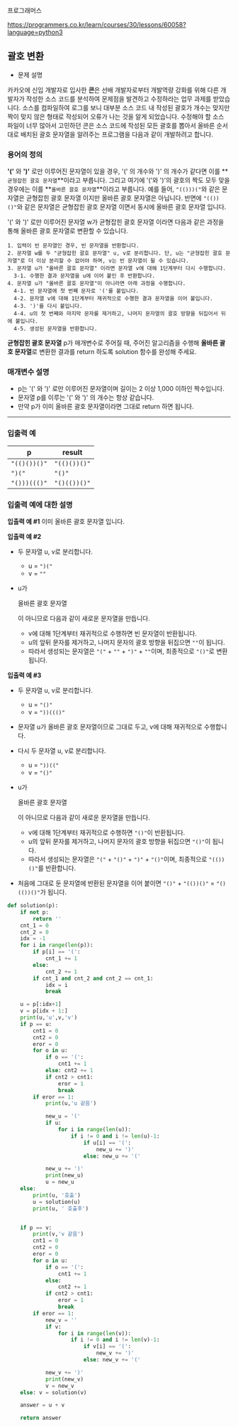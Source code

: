 프로그래머스

https://programmers.co.kr/learn/courses/30/lessons/60058?language=python3



## 괄호 변환

- 문제 설명

카카오에 신입 개발자로 입사한 **콘**은 선배 개발자로부터 개발역량 강화를 위해 다른 개발자가 작성한 소스 코드를 분석하여 문제점을 발견하고 수정하라는 업무 과제를 받았습니다. 소스를 컴파일하여 로그를 보니 대부분 소스 코드 내 작성된 괄호가 개수는 맞지만 짝이 맞지 않은 형태로 작성되어 오류가 나는 것을 알게 되었습니다.
수정해야 할 소스 파일이 너무 많아서 고민하던 콘은 소스 코드에 작성된 모든 괄호를 뽑아서 올바른 순서대로 배치된 괄호 문자열을 알려주는 프로그램을 다음과 같이 개발하려고 합니다.

### 용어의 정의

**'('** 와 **')'** 로만 이루어진 문자열이 있을 경우, '(' 의 개수와 ')' 의 개수가 같다면 이를 **`균형잡힌 괄호 문자열`**이라고 부릅니다.
그리고 여기에 '('와 ')'의 괄호의 짝도 모두 맞을 경우에는 이를 **`올바른 괄호 문자열`**이라고 부릅니다.
예를 들어, `"(()))("`와 같은 문자열은 균형잡힌 괄호 문자열 이지만 올바른 괄호 문자열은 아닙니다.
반면에 `"(())()"`와 같은 문자열은 균형잡힌 괄호 문자열 이면서 동시에 올바른 괄호 문자열 입니다.

'(' 와 ')' 로만 이루어진 문자열 w가 균형잡힌 괄호 문자열 이라면 다음과 같은 과정을 통해 올바른 괄호 문자열로 변환할 수 있습니다.

```
1. 입력이 빈 문자열인 경우, 빈 문자열을 반환합니다. 
2. 문자열 w를 두 "균형잡힌 괄호 문자열" u, v로 분리합니다. 단, u는 "균형잡힌 괄호 문자열"로 더 이상 분리할 수 없어야 하며, v는 빈 문자열이 될 수 있습니다. 
3. 문자열 u가 "올바른 괄호 문자열" 이라면 문자열 v에 대해 1단계부터 다시 수행합니다. 
  3-1. 수행한 결과 문자열을 u에 이어 붙인 후 반환합니다. 
4. 문자열 u가 "올바른 괄호 문자열"이 아니라면 아래 과정을 수행합니다. 
  4-1. 빈 문자열에 첫 번째 문자로 '('를 붙입니다. 
  4-2. 문자열 v에 대해 1단계부터 재귀적으로 수행한 결과 문자열을 이어 붙입니다. 
  4-3. ')'를 다시 붙입니다. 
  4-4. u의 첫 번째와 마지막 문자를 제거하고, 나머지 문자열의 괄호 방향을 뒤집어서 뒤에 붙입니다. 
  4-5. 생성된 문자열을 반환합니다.
```

**균형잡힌 괄호 문자열** p가 매개변수로 주어질 때, 주어진 알고리즘을 수행해 **올바른 괄호 문자열**로 변환한 결과를 return 하도록 solution 함수를 완성해 주세요.

### 매개변수 설명

- p는 '(' 와 ')' 로만 이루어진 문자열이며 길이는 2 이상 1,000 이하인 짝수입니다.
- 문자열 p를 이루는 '(' 와 ')' 의 개수는 항상 같습니다.
- 만약 p가 이미 올바른 괄호 문자열이라면 그대로 return 하면 됩니다.

------

### 입출력 예

| p            | result       |
| ------------ | ------------ |
| `"(()())()"` | `"(()())()"` |
| `")("`       | `"()"`       |
| `"()))((()"` | `"()(())()"` |

### 입출력 예에 대한 설명

**입출력 예 #1**
이미 올바른 괄호 문자열 입니다.

**입출력 예 #2**

- 두 문자열 u, v로 분리합니다.

  - u = `")("`
  - v = `""`

- u가

   

  올바른 괄호 문자열

  이 아니므로 다음과 같이 새로운 문자열을 만듭니다.

  - v에 대해 1단계부터 재귀적으로 수행하면 빈 문자열이 반환됩니다.
  - u의 앞뒤 문자를 제거하고, 나머지 문자의 괄호 방향을 뒤집으면 `""`이 됩니다.
  - 따라서 생성되는 문자열은 `"("` + `""` + `")"` + `""`이며, 최종적으로 `"()"`로 변환됩니다.

**입출력 예 #3**

- 두 문자열 u, v로 분리합니다.

  - u = `"()"`
  - v = `"))((()"`

- 문자열 u가 올바른 괄호 문자열이므로 그대로 두고, v에 대해 재귀적으로 수행합니다.

- 다시 두 문자열 u, v로 분리합니다.

  - u = `"))(("`
  - v = `"()"`

- u가

   

  올바른 괄호 문자열

  이 아니므로 다음과 같이 새로운 문자열을 만듭니다.

  - v에 대해 1단계부터 재귀적으로 수행하면 `"()"`이 반환됩니다.
  - u의 앞뒤 문자를 제거하고, 나머지 문자의 괄호 방향을 뒤집으면 `"()"`이 됩니다.
  - 따라서 생성되는 문자열은 `"("` + `"()"` + `")"` + `"()"`이며, 최종적으로 `"(())()"`를 반환합니다.

- 처음에 그대로 둔 문자열에 반환된 문자열을 이어 붙이면 `"()"` + `"(())()"` = `"()(())()"`가 됩니다.







````python
def solution(p):
    if not p:
        return ''
    cnt_1 = 0
    cnt_2 = 0
    idx = -1
    for i in range(len(p)):
        if p[i] == '(':
            cnt_1 += 1
        else:
            cnt_2 += 1
        if cnt_1 and cnt_2 and cnt_2 == cnt_1:
            idx = i
            break

    u = p[:idx+1]
    v = p[idx + 1:]
    print(u,'u',v,'v')
    if p == u:
        cnt1 = 0
        cnt2 = 0
        eror = 0
        for o in u:
            if o == '(':
                cnt1 += 1
            else: cnt2 += 1
            if cnt2 > cnt1:
                eror = 1
                break
        if eror == 1:
            print(u,'u 같음')

            new_u = '('
            if u:
                for i in range(len(u)):
                    if i != 0 and i != len(u)-1:
                        if u[i] == '(':
                            new_u += ')'
                        else: new_u += '('

            new_u += ')'
            print(new_u)
            u = new_u
    else:
        print(u, '호출')
        u = solution(u)
        print(u, ' 호출후')


    if p == v:
        print(v,'v 같음')
        cnt1 = 0
        cnt2 = 0
        eror = 0
        for o in u:
            if o == '(':
                cnt1 += 1
            else:
                cnt2 += 1
            if cnt2 > cnt1:
                eror = 1
                break
        if eror == 1:
            new_v = ''
            if v:
                for i in range(len(v)):
                    if i != 0 and i != len(v)-1:
                        if v[i] == '(':
                            new_v += ')'
                        else: new_v += '('

            new_v += ')'
            print(new_v)
            v = new_v
    else: v = solution(v)

    answer = u + v

    return answer

````

